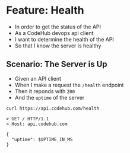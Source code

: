 # Feature: Health

- In order to get the status of the API
- As a CodeHub devops api client
- I want to determine the health of the API
- So that I know the server is healthy

## Scenario: The Server is Up
- Given an API client
- When I make a request the `/health` endpoint
- Then it reponds with `200`
- And the `uptime` of the server

```
curl https://api.codehub.com/health

> GET / HTTP/1.1
> Host: api.codehub.com

{
  "uptime": $UPTIME_IN_MS
}
```
